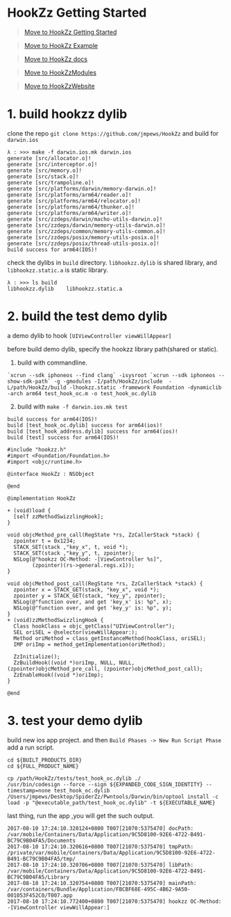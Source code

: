 # HookZz Getting Started

> [Move to HookZz Getting Started](https://jmpews.github.io/zzpp/getting-started/)

> [Move to HookZz Example](https://jmpews.github.io/zzpp/hookzz-example/)

> [Move to HookZz docs](https://jmpews.github.io/zzpp/hookzz-docs/)

> [Move to HookZzModules](https://github.com/jmpews/HookZzModules)

> [Move to HookZzWebsite](https://jmpews.github.io/zzpp/)

# 1. build hookzz dylib

clone the repo `git clone https://github.com/jmpews/HookZz` and build for `darwin.ios`

```
λ : >>> make -f darwin.ios.mk darwin.ios
generate [src/allocator.o]!
generate [src/interceptor.o]!
generate [src/memory.o]!
generate [src/stack.o]!
generate [src/trampoline.o]!
generate [src/platforms/darwin/memory-darwin.o]!
generate [src/platforms/arm64/reader.o]!
generate [src/platforms/arm64/relocator.o]!
generate [src/platforms/arm64/thunker.o]!
generate [src/platforms/arm64/writer.o]!
generate [src/zzdeps/darwin/macho-utils-darwin.o]!
generate [src/zzdeps/darwin/memory-utils-darwin.o]!
generate [src/zzdeps/common/memory-utils-common.o]!
generate [src/zzdeps/posix/memory-utils-posix.o]!
generate [src/zzdeps/posix/thread-utils-posix.o]!
build success for arm64(IOS)!
```

check the dylibs in `build` directory. `libhookzz.dylib` is shared library, and `libhookzz.static.a` is static library.

```
λ : >>> ls build
libhookzz.dylib    libhookzz.static.a
```

# 2. build the test demo dylib

a demo dylib to hook `[UIViewController viewWillAppear]`

before build demo dylib, specify the hookzz library path(shared or static).

1. build with commandline.

```
`xcrun --sdk iphoneos --find clang` -isysroot `xcrun --sdk iphoneos --show-sdk-path` -g -gmodules -I/path/HookZz/include  -L/path/HookZz/build -lhookzz.static -framework Foundation -dynamiclib -arch arm64 test_hook_oc.m -o test_hook_oc.dylib
```

2. build with `make -f darwin.ios.mk test`

```
build success for arm64(IOS)!
build [test_hook_oc.dylib] success for arm64(ios)!
build [test_hook_address.dylib] success for arm64(ios)!
build [test] success for arm64(IOS)!

```

```
#include "hookzz.h"
#import <Foundation/Foundation.h>
#import <objc/runtime.h>

@interface HookZz : NSObject

@end

@implementation HookZz

+ (void)load {
  [self zzMethodSwizzlingHook];
}

void objcMethod_pre_call(RegState *rs, ZzCallerStack *stack) {
  zpointer t = 0x1234; 
  STACK_SET(stack ,"key_x", t, void *);
  STACK_SET(stack ,"key_y", t, zpointer);
  NSLog(@"hookzz OC-Method: -[ViewController %s]",
        (zpointer)(rs->general.regs.x1));
}

void objcMethod_post_call(RegState *rs, ZzCallerStack *stack) {
  zpointer x = STACK_GET(stack, "key_x", void *);
  zpointer y = STACK_GET(stack, "key_y", zpointer);
  NSLog(@"function over, and get 'key_x' is: %p", x);
  NSLog(@"function over, and get 'key_y' is: %p", y);
}
+ (void)zzMethodSwizzlingHook {
  Class hookClass = objc_getClass("UIViewController");
  SEL oriSEL = @selector(viewWillAppear:);
  Method oriMethod = class_getInstanceMethod(hookClass, oriSEL);
  IMP oriImp = method_getImplementation(oriMethod);

  ZzInitialize();
  ZzBuildHook((void *)oriImp, NULL, NULL, (zpointer)objcMethod_pre_call, (zpointer)objcMethod_post_call);
  ZzEnableHook((void *)oriImp);
}

@end
```

# 3. test your demo dylib

build new ios app project. and then `Build Phases -> New Run Script Phase` add a run script.

```
cd ${BUILT_PRODUCTS_DIR}
cd ${FULL_PRODUCT_NAME}

cp /path/HookZz/tests/test_hook_oc.dylib ./
/usr/bin/codesign --force --sign ${EXPANDED_CODE_SIGN_IDENTITY} --timestamp=none test_hook_oc.dylib
/Users/jmpews/Desktop/SpiderZz/Pwntools/Darwin/bin/optool install -c load -p "@executable_path/test_hook_oc.dylib" -t ${EXECUTABLE_NAME}
```

last thing, run the app ,you will get the such output.

```
2017-08-10 17:24:10.320124+0800 T007[21070:5375470] docPath: /var/mobile/Containers/Data/Application/9C5D8100-92E6-4722-B491-BC79C9B04FA5/Documents
2017-08-10 17:24:10.320616+0800 T007[21070:5375470] tmpPath: /private/var/mobile/Containers/Data/Application/9C5D8100-92E6-4722-B491-BC79C9B04FA5/tmp/
2017-08-10 17:24:10.320706+0800 T007[21070:5375470] libPath: /var/mobile/Containers/Data/Application/9C5D8100-92E6-4722-B491-BC79C9B04FA5/Library
2017-08-10 17:24:10.320754+0800 T007[21070:5375470] mainPath: /var/containers/Bundle/Application/FBCBF68E-495C-4B62-9A50-001053F452C0/T007.app
2017-08-10 17:24:10.772400+0800 T007[21070:5375470] hookzz OC-Method: -[ViewController viewWillAppear:]
```
